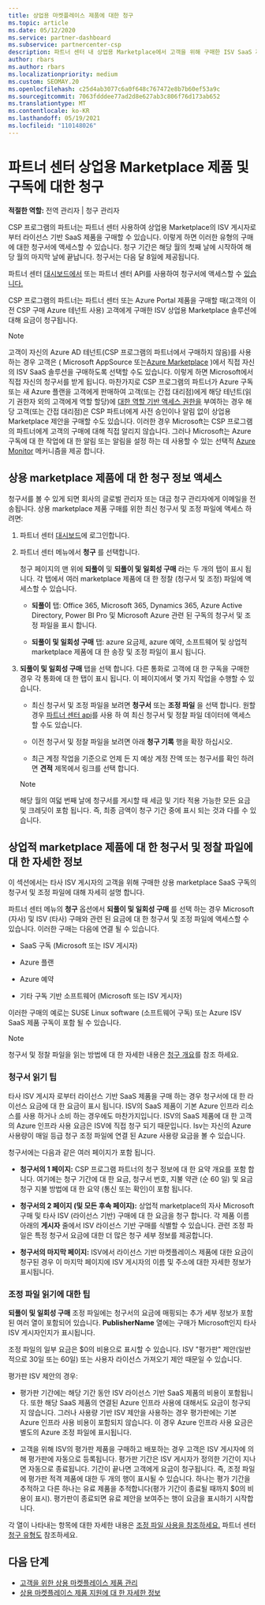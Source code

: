 ```yaml
---
title: 상업용 마켓플레이스 제품에 대한 청구
ms.topic: article
ms.date: 05/12/2020
ms.service: partner-dashboard
ms.subservice: partnercenter-csp
description: 파트너 센터 내 상업용 Marketplace에서 고객을 위해 구매한 ISV SaaS 제품 또는 구독에 대해 청구가 작동하는 방식을 알아봅니다.
author: rbars
ms.author: rbars
ms.localizationpriority: medium
ms.custom: SEOMAY.20
ms.openlocfilehash: c25d4ab3077c6a0f648c767472e8b7b60ef53a9c
ms.sourcegitcommit: 7063fdddee77ad2d8e627ab3c806f76d173ab652
ms.translationtype: MT
ms.contentlocale: ko-KR
ms.lasthandoff: 05/19/2021
ms.locfileid: "110148026"
---
```

# <a name="billing-for-commercial-marketplace-products-and-subscriptions-in-partner-center"></a>파트너 센터 상업용 Marketplace 제품 및 구독에 대한 청구


**적절한 역할:** 전역 관리자 | 청구 관리자

CSP 프로그램의 파트너는 파트너 센터 사용하여 상업용 Marketplace의 ISV 게시자로부터 라이선스 기반 SaaS 제품을 구매할 수 있습니다. 이렇게 하면 이러한 유형의 구매에 대한 청구서에 액세스할 수 있습니다. 청구 기간은 해당 월의 첫째 날에 시작하여 해당 월의 마지막 날에 끝납니다. 청구서는 다음 달 8일에 제공됩니다.

파트너 센터 [대시보드에서](https://partner.microsoft.com/dashboard/) 또는 파트너 센터 API를 사용하여 청구서에 액세스할 수 [있습니다.](/partner-center/develop/)

CSP 프로그램의 파트너는 파트너 센터 또는 Azure Portal 제품을 구매할 때(고객의 이전 CSP 구매 Azure 테넌트 사용) 고객에게 구매한 ISV 상업용 Marketplace 솔루션에 대해 요금이 청구됩니다.

>[!NOTE]
>고객이 자신의 Azure AD 테넌트(CSP 프로그램의 파트너에서 구매하지 않음)를 사용하는 경우 고객은 ( Microsoft AppSource 또는[Azure Marketplace](https://appsource.microsoft.com/) )에서 [](https://azuremarketplace.microsoft.com/)직접 자신의 ISV SaaS 솔루션을 구매하도록 선택할 수도 있습니다. 이렇게 하면 Microsoft에서 직접 자신의 청구서를 받게 됩니다. 마찬가지로 CSP 프로그램의 파트너가 Azure 구독 또는 새 Azure 플랜을 고객에게 판매하여 고객(또는 간접 대리점)에게 해당 테넌트(읽기 권한자 외의 고객에게 역할 할당)에 [대한 역할 기반 액세스 권한을](/azure/role-based-access-control/built-in-roles) 부여하는 경우 해당 고객(또는 간접 대리점)은 CSP 파트너에게 사전 승인이나 알림 없이 상업용 Marketplace 제안을 구매할 수도 있습니다. 이러한 경우 Microsoft는 CSP 프로그램의 파트너에게 고객의 구매에 대해 직접 알리지 않습니다. 그러나 Microsoft는 Azure 구독에 대 한 작업에 대 한 알림 또는 알림을 설정 하는 데 사용할 수 있는 선택적 [Azure Monitor](/azure/azure-monitor/platform/alerts-activity-log) 메커니즘을 제공 합니다.

## <a name="access-billing-information-for-commercial-marketplace-products"></a>상용 marketplace 제품에 대 한 청구 정보 액세스

청구서를 볼 수 있게 되면 회사의 글로벌 관리자 또는 대금 청구 관리자에게 이메일을 전송됩니다. 상용 marketplace 제품 구매를 위한 최신 청구서 및 조정 파일에 액세스 하려면:

1. 파트너 센터 [대시보드](https://partner.microsoft.com/dashboard/)에 로그인합니다.

2. 파트너 센터 메뉴에서 **청구** 를 선택합니다. 

    청구 페이지의 맨 위에 **되풀이** 및 **되풀이 및 일회성 구매** 라는 두 개의 탭이 표시 됩니다. 각 탭에서 여러 marketplace 제품에 대 한 정찰 (청구서 및 조정) 파일에 액세스할 수 있습니다.

    - **되풀이** 탭: Office 365, Microsoft 365, Dynamics 365, Azure Active Directory, Power BI Pro 및 Microsoft Azure 관련 된 구독의 청구서 및 조정 파일을 표시 합니다.

    - **되풀이 및 일회성 구매** 탭: azure 요금제, azure 예약, 소프트웨어 및 상업적 marketplace 제품에 대 한 송장 및 조정 파일이 표시 됩니다.
  
3. **되풀이 및 일회성 구매** 탭을 선택 합니다. 다른 통화로 고객에 대 한 구독을 구매한 경우 각 통화에 대 한 탭이 표시 됩니다. 이 페이지에서 몇 가지 작업을 수행할 수 있습니다.

    - 최신 청구서 및 조정 파일을 보려면 **청구서** 또는 **조정 파일** 을 선택 합니다. 원할 경우 [파트너 센터 api](/partner-center/develop/)를 사용 하 여 최신 청구서 및 정찰 파일 데이터에 액세스할 수도 있습니다.

    - 이전 청구서 및 정찰 파일을 보려면 아래 **청구 기록** 행을 확장 하십시오.

    - 최근 계정 작업을 기준으로 언제 든 지 예상 계정 잔액 또는 청구서를 확인 하려면 **견적** 제목에서 링크를 선택 합니다.  

    >[!NOTE]
    > 해당 월의 여덟 번째 날에 청구서를 게시할 때 세금 및 기타 적용 가능한 모든 요금 및 크레딧이 포함 됩니다. 즉, 최종 금액이 청구 기간 중에 표시 되는 것과 다를 수 있습니다.

## <a name="more-about-invoices-and-recon-files-for-commercial-marketplace-products"></a>상업적 marketplace 제품에 대 한 청구서 및 정찰 파일에 대 한 자세한 정보

이 섹션에서는 타사 ISV 게시자의 고객을 위해 구매한 상용 marketplace SaaS 구독의 청구서 및 조정 파일에 대해 자세히 설명 합니다.

파트너 센터 메뉴의 **청구** 옵션에서 **되풀이 및 일회성 구매** 를 선택 하는 경우 Microsoft (자사) 및 ISV (타사) 구매와 관련 된 요금에 대 한 청구서 및 조정 파일에 액세스할 수 있습니다. 이러한 구매는 다음에 연결 될 수 있습니다.

- SaaS 구독 (Microsoft 또는 ISV 게시자)

- Azure 플랜

- Azure 예약

- 기타 구독 기반 소프트웨어 (Microsoft 또는 ISV 게시자)

이러한 구매의 예로는 SUSE Linux software (소프트웨어 구독) 또는 Azure ISV SaaS 제품 구독이 포함 될 수 있습니다.

>[!NOTE]
> 청구서 및 정찰 파일을 읽는 방법에 대 한 자세한 내용은 [청구 개요](billing.md)를 참조 하세요.

### <a name="tips-on-reading-your-invoice"></a>청구서 읽기 팁

타사 ISV 게시자 로부터 라이선스 기반 SaaS 제품을 구매 하는 경우 청구서에 대 한 라이선스 요금에 대 한 요금이 표시 됩니다. ISV의 SaaS 제품이 기본 Azure 인프라 리소스를 사용 하거나 소비 하는 경우에도 마찬가지입니다. ISV의 SaaS 제품에 대 한 고객의 Azure 인프라 사용 요금은 ISV에 직접 청구 되기 때문입니다. Isv는 자신의 Azure 사용량이 매일 등급 청구 조정 파일에 연결 된 Azure 사용량 요금을 볼 수 있습니다.

청구서에는 다음과 같은 여러 페이지가 포함 됩니다.

- **청구서의 1 페이지:** CSP 프로그램 파트너의 청구 정보에 대 한 요약 개요를 포함 합니다. 여기에는 청구 기간에 대 한 요금, 청구서 번호, 지불 약관 (순 60 일) 및 요금 청구 지불 방법에 대 한 요약 (통신 또는 확인)이 포함 됩니다.

- **청구서의 2 페이지 (및 모든 후속 페이지):** 상업적 marketplace의 자사 Microsoft 구매 및 타사 ISV (라이선스 기반) 구매에 대 한 요금을 청구 합니다. 각 제품 이름 아래의 **게시자** 줄에서 ISV 라이선스 기반 구매를 식별할 수 있습니다. 관련 조정 파일은 특정 청구서 요금에 대한 더 많은 청구 세부 정보를 제공합니다.

- **청구서의 마지막 페이지:** ISV에서 라이선스 기반 마켓플레이스 제품에 대한 요금이 청구된 경우 이 마지막 페이지에 ISV 게시자의 이름 및 주소에 대한 자세한 정보가 표시됩니다.

### <a name="tips-on-reading-your-reconciliation-file"></a>조정 파일 읽기에 대한 팁

**되풀이 및 일회성 구매** 조정 파일에는 청구서의 요금에 매핑되는 추가 세부 정보가 포함된 여러 열이 포함되어 있습니다. **PublisherName** 열에는 구매가 Microsoft인지 타사 ISV 게시자인지가 표시됩니다.

조정 파일의 일부 요금은 $0의 비용으로 표시할 수 있습니다. ISV "평가판" 제안(일반적으로 30일 또는 60일) 또는 사용자 라이선스 가져오기 제안 때문일 수 있습니다.

평가판 ISV 제안의 경우:

- 평가판 기간에는 해당 기간 동안 ISV 라이선스 기반 SaaS 제품의 비용이 포함됩니다. 또한 해당 SaaS 제품의 연결된 Azure 인프라 사용에 대해서도 요금이 청구되지 않습니다.  그러나 사용량 기반 ISV 제안을 사용하는 경우 평가판에는 기본 Azure 인프라 사용 비용이 포함되지 않습니다. 이 경우 Azure 인프라 사용 요금은 별도의 Azure 조정 파일에 표시됩니다.

- 고객을 위해 ISV의 평가판 제품을 구매하고 배포하는 경우 고객은 ISV 게시자에 의해 평가판에 자동으로 등록됩니다. 평가판 기간은 ISV 게시자가 정의한 기간이 지나면 자동으로 종료됩니다. 기간이 끝나면 고객에게 요금이 청구됩니다. 즉, 조정 파일에 평가판 적격 제품에 대한 두 개의 행이 표시될 수 있습니다. 하나는 평가 기간을 추적하고 다른 하나는 유료 제품을 추적합니다(평가 기간이 종료될 때까지 $0의 비용이 표시). 평가판이 종료되면 유료 제안을 보여주는 행이 요금을 표시하기 시작합니다. 

각 열이 나타내는 항목에 대한 자세한 내용은 [조정 파일 사용을 참조하세요.](use-the-reconciliation-files.md) 파트너 센터 [청구 유형도](./billing-basics.md) 참조하세요.

## <a name="next-steps"></a>다음 단계

- [고객을 위한 상용 마켓플레이스 제품 관리](csp-commercial-marketplace-manage.md)
- [상용 마켓플레이스 제품 지원에 대 한 자세한 정보](csp-commercial-marketplace-support.md)